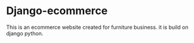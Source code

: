 # Django-ecommerce
This is an ecommerce website created for furniture business. it is build on django python.
